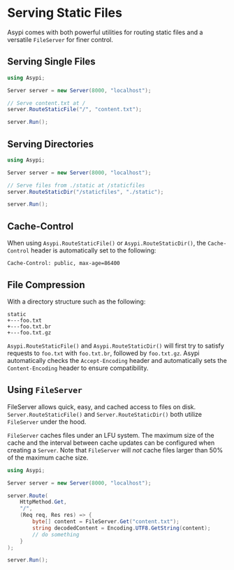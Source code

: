 # Serving Static Files

Asypi comes with both powerful utilities for routing static files and a versatile `FileServer` for finer control.

## Serving Single Files

```C#
using Asypi;

Server server = new Server(8000, "localhost");

// Serve content.txt at /
server.RouteStaticFile("/", "content.txt");

server.Run();
```

## Serving Directories

```C#
using Asypi;

Server server = new Server(8000, "localhost");

// Serve files from ./static at /staticfiles
server.RouteStaticDir("/staticfiles", "./static");

server.Run();
```

## Cache-Control

When using `Asypi.RouteStaticFile()` or `Asypi.RouteStaticDir()`, the `Cache-Control` header is automatically set to the following:

```text
Cache-Control: public, max-age=86400
```

## File Compression

With a directory structure such as the following:

```text
static
+---foo.txt
+---foo.txt.br
+---foo.txt.gz
```

`Asypi.RouteStaticFile()` and `Asypi.RouteStaticDir()` will first try to satisfy requests to `foo.txt` with `foo.txt.br`, followed by `foo.txt.gz`. Asypi automatically checks the `Accept-Encoding` header and automatically sets the `Content-Encoding` header to ensure compatibility.

## Using `FileServer`

FileServer allows quick, easy, and cached access to files on disk. `Server.RouteStaticFile()` and `Server.RouteStaticDir()` both utilize `FileServer` under the hood.

`FileServer` caches files under an LFU system. The maximum size of the cache and the interval between cache updates can be configured when creating a `Server`. Note that `FileServer` will *not* cache files larger than 50% of the maximum cache size.

```C#
using Asypi;

Server server = new Server(8000, "localhost");

server.Route(
    HttpMethod.Get,
    "/",
    (Req req, Res res) => {
        byte[] content = FileServer.Get("content.txt");
        string decodedContent = Encoding.UTF8.GetString(content);
        // do something
    }
);

server.Run();
```
